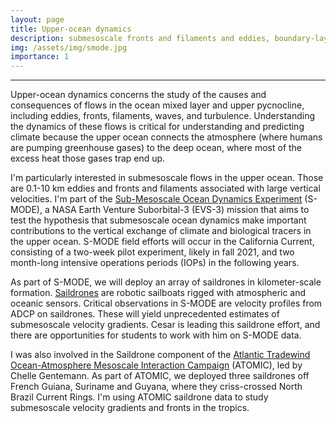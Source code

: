 ```yaml
---
layout: page
title: Upper-ocean dynamics
description: submesoscale fronts and filaments and eddies, boundary-layer turbulence, internal waves
img: /assets/img/smode.jpg
importance: 1
---
```


***

Upper-ocean dynamics concerns the study of the causes and consequences of flows in the ocean mixed layer
and upper pycnocline, including eddies, fronts, filaments, waves, and turbulence. Understanding the dynamics of 
these flows is critical for understanding and predicting climate because the upper ocean connects the atmosphere
(where humans are pumping greenhouse gases) to the deep ocean, where most of the excess heat those gases trap end up. 

I'm particularly interested in submesoscale flows in the upper ocean.  Those are 0.1-10 km eddies and fronts and 
filaments associated with large vertical velocities. I'm part of the <ins>[Sub-Mesoscale Ocean Dynamics Experiment](https://espo.nasa.gov/s-mode)</ins> (S-MODE), a NASA Earth Venture Suborbital-3 (EVS-3) mission that aims to test the hypothesis that submesoscale ocean dynamics make important contributions to the vertical exchange of climate and biological tracers in the upper ocean. S-MODE field efforts will occur in the California Current, consisting of a two-week pilot experiment, likely in fall 2021, and two month-long intensive operations periods (IOPs) in the following years.

As part of S-MODE, we will deploy an array of saildrones in kilometer-scale
formation. [Saildrones](https://www.saildrone.com) are robotic sailboats 
rigged with atmospheric and oceanic sensors. Critical observations in S-MODE are velocity profiles
from ADCP on saildrones. These will yield unprecedented estimates of submesoscale velocity gradients.
Cesar is leading this saildrone effort, and there are opportunities for
students to work with him on S-MODE data.

I was also involved in the Saildrone component of the <ins>[Atlantic Tradewind Ocean-Atmosphere Mesoscale Interaction Campaign](https://psl.noaa.gov/atomic/)</ins> (ATOMIC), led by Chelle Gentemann. As part of ATOMIC, we deployed three saildrones off French Guiana, Suriname and Guyana, where they criss-crossed North Brazil Current Rings. I'm using  ATOMIC saildrone data to study submesoscale velocity gradients and fronts in the tropics.

<!--
<div class="row">
    <div class="col-sm mt-3 mt-md-0">
        <img class="img-fluid rounded z-depth-1" src="{{ '/assets/img/1.jpg' | relative_url }}" alt="" title="example image"/>
    </div>
    <div class="col-sm mt-3 mt-md-0">
        <img class="img-fluid rounded z-depth-1" src="{{ '/assets/img/3.jpg' | relative_url }}" alt="" title="example image"/>
    </div>
    <div class="col-sm mt-3 mt-md-0">
        <img class="img-fluid rounded z-depth-1" src="{{ '/assets/img/5.jpg' | relative_url }}" alt="" title="example image"/>
    </div>
</div>
<div class="caption">
    Caption photos easily. On the left, a road goes through a tunnel. Middle, leaves artistically fall in a hipster photoshoot. Right, in another hipster photoshoot, a lumberjack grasps a handful of pine needles.
</div>
<div class="row">
    <div class="col-sm mt-3 mt-md-0">
        <img class="img-fluid rounded z-depth-1" src="{{ '/assets/img/5.jpg' | relative_url }}" alt="" title="example image"/>
    </div>
</div>
<div class="caption">
    This image can also have a caption. It's like magic.
</div> -->

<!-- You can also put regular text between your rows of images.
Say you wanted to write a little bit about your project before you posted the rest of the images.
You describe how you toiled, sweated, *bled* for your project, and then... you reveal it's glory in the next row of images. -->


<!-- <div class="row justify-content-sm-center">
    <div class="col-sm-8 mt-3 mt-md-0">
        <img class="img-fluid rounded z-depth-1" src="{{ '/assets/img/6.jpg' | relative_url }}" alt="" title="example image"/>
    </div>
    <div class="col-sm-4 mt-3 mt-md-0">
        <img class="img-fluid rounded z-depth-1" src="{{ '/assets/img/11.jpg' | relative_url }}" alt="" title="example image"/>
    </div>
</div>
<div class="caption">
    Left: a cartoon of the S-MODE field campaigns. Right: a saildrone
</div> -->

<!--
The code is simple.
Just wrap your images with `<div class="col-sm">` and place them inside `<div class="row">` (read more about the <a href="https://getbootstrap.com/docs/4.4/layout/grid/" target="_blank">Bootstrap Grid</a> system).
To make images responsive, add `img-fluid` class to each; for rounded corners and shadows use `rounded` and `z-depth-1` classes.
Here's the code for the last row of images above:

```html
<div class="row justify-content-sm-center">
    <div class="col-sm-8 mt-3 mt-md-0">
        <img class="img-fluid rounded z-depth-1" src="{{ '/assets/img/6.jpg' | relative_url }}" alt="" title="example image"/>
    </div>
    <div class="col-sm-4 mt-3 mt-md-0">
        <img class="img-fluid rounded z-depth-1" src="{{ '/assets/img/11.jpg' | relative_url }}" alt="" title="example image"/>
    </div>
</div>
``` -->

